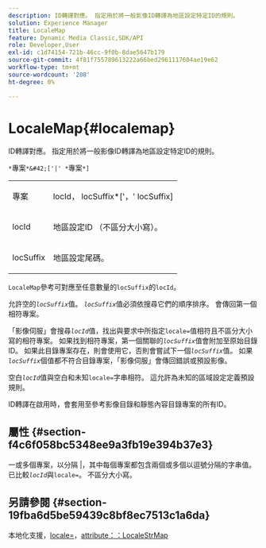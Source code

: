 ```yaml
---
description: ID轉譯對應。 指定用於將一般影像ID轉譯為地區設定特定ID的規則。
solution: Experience Manager
title: LocaleMap
feature: Dynamic Media Classic,SDK/API
role: Developer,User
exl-id: c1d74154-721b-46cc-9f0b-8dae5647b179
source-git-commit: 4f81f755789613222a66bed2961117604ae19e62
workflow-type: tm+mt
source-wordcount: '208'
ht-degree: 0%

---
```


# LocaleMap{#localemap}

ID轉譯對應。 指定用於將一般影像ID轉譯為地區設定特定ID的規則。

`*`專案`*&#42;['|' *`專案`*]`

<table id="simpletable_A6DD1A28F8ED4178A8ADDB2F3AEFC402"> 
 <tr class="strow"> 
  <td class="stentry"> <p><span class="varname">專案</span> </p></td> 
  <td class="stentry"> <p><span class="varname"> locId</span>，<span class="varname"> locSuffix</span>*['，'<span class="varname"> locSuffix</span>] </p></td> 
 </tr> 
 <tr class="strow"> 
  <td class="stentry"> <p><span class="varname"> locId</span> </p></td> 
  <td class="stentry"> <p>地區設定ID （不區分大小寫）。 </p></td> 
 </tr> 
 <tr class="strow"> 
  <td class="stentry"> <p><span class="varname"> locSuffix</span> </p></td> 
  <td class="stentry"> <p>地區設定尾碼。 </p></td> 
 </tr> 
</table>

`LocaleMap`參考可對應至任意數量的`locSuffix`的`locId`。

允許空的&#x200B;*`locSuffix`*&#x200B;值。 *`locSuffix`*&#x200B;值必須依搜尋它們的順序排序。 會傳回第一個相符專案。

「影像伺服」會搜尋&#x200B;*`locId`*&#x200B;值，找出與要求中所指定`locale=`值相符且不區分大小寫的相符專案。 如果找到相符專案，第一個關聯的&#x200B;*`locSuffix`*&#x200B;值會附加至原始目錄ID。 如果此目錄專案存在，則會使用它，否則會嘗試下一個&#x200B;*`locSuffix`*&#x200B;值。 如果&#x200B;*`locSuffix`*&#x200B;個值都不符合目錄專案，「影像伺服」會傳回錯誤或預設影像。

空白&#x200B;*`locId`*&#x200B;值與空白和未知`locale=`字串相符。 這允許為未知的區域設定定義預設規則。

ID轉譯在啟用時，會套用至參考影像目錄和靜態內容目錄專案的所有ID。

## 屬性 {#section-f4c6f058bc5348ee9a3fb19e394b37e3}

一或多個專案，以分隔 |，其中每個專案都包含兩個或多個以逗號分隔的字串值。 已比較&#x200B;*`locId`*&#x200B;與`locale=`。 不區分大小寫。

## 另請參閱 {#section-19fba6d5be59439c8bf8ec7513c1a6da}

本地化支援，[locale=](../../../../../is-api/http-ref/image-serving-api-ref/c-http-protocol-reference/c-command-reference/r-locale.md#reference-8a846b2fbc004a12821b956ed3b25cfb)，[attribute：：LocaleStrMap](../../../../../is-api/image-catalog/image-serving-api-ref/c-image-catalog-reference/c-attributes-reference/r-localestrmap.md#reference-98c42070a4bc4baf92537132be2b5b1e)
